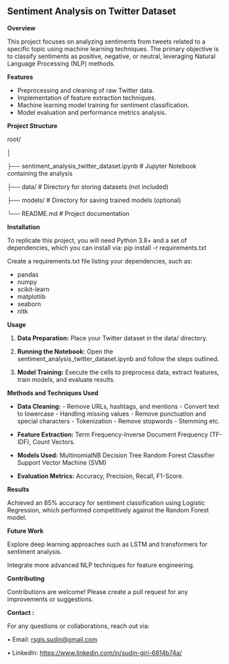 ## Sentiment Analysis on Twitter Dataset ##

**Overview**

This project focuses on analyzing sentiments from tweets related to a specific topic using machine learning techniques. The primary objective is to classify sentiments as positive, negative, or neutral, leveraging Natural Language Processing (NLP) methods.

**Features**
* Preprocessing and cleaning of raw Twitter data.
* Implementation of feature extraction techniques.
* Machine learning model training for sentiment classification.
* Model evaluation and performance metrics analysis.
  
**Project Structure**

root/

│

├── sentiment_analysis_twitter_dataset.ipynb  # Jupyter Notebook containing the analysis

├── data/                                     # Directory for storing datasets (not included)

├── models/                                   # Directory for saving trained models (optional)

└── README.md                                 # Project documentation

**Installation**

To replicate this project, you will need Python 3.8+ and a set of dependencies, which you can install via: pip install -r requirements.txt

Create a requirements.txt file listing your dependencies, such as:

- pandas
- numpy
- scikit-learn
- matplotlib
- seaborn
- nltk

**Usage**

1. **Data Preparation:** Place your Twitter dataset in the data/ directory.
   
2. **Running the Notebook:** Open the sentiment_analysis_twitter_dataset.ipynb and follow the steps outlined.
   
3. **Model Training:** Execute the cells to preprocess data, extract features, train models, and evaluate results.

**Methods and Techniques Used**

* **Data Cleaning:** 
        - Remove URLs, hashtags, and mentions
        - Convert text to lowercase
        - Handling missing values
        - Remove punctuation and special characters
        - Tokenization
        - Remove stopwords
        - Stemming etc.

* **Feature Extraction:** Term Frequency-Inverse Document Frequency (TF-IDF), Count Vectors.
  
* **Models Used:**
        MultinomialNB
        Decision Tree
        Random Forest Classifier
        Support Vector Machine (SVM)

* **Evaluation Metrics:** Accuracy, Precision, Recall, F1-Score.
  
**Results**

Achieved an 85% accuracy for sentiment classification using Logistic Regression, which performed competitively against the Random Forest model.

**Future Work**

Explore deep learning approaches such as LSTM and transformers for sentiment analysis.

Integrate more advanced NLP techniques for feature engineering.

**Contributing**

Contributions are welcome! Please create a pull request for any improvements or suggestions.

**Contact :**

For any questions or collaborations, reach out via:

•	Email: rsgis.sudin@gmail.com

•	LinkedIn: https://www.linkedin.com/in/sudin-giri-6814b74a/
